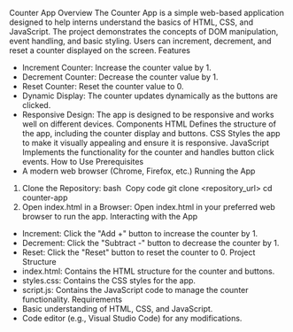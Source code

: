Counter App
Overview
The Counter App is a simple web-based application designed to help interns understand the basics of HTML, CSS, and JavaScript. The project demonstrates the concepts of DOM manipulation, event handling, and basic styling. Users can increment, decrement, and reset a counter displayed on the screen.
Features
* Increment Counter: Increase the counter value by 1.
* Decrement Counter: Decrease the counter value by 1.
* Reset Counter: Reset the counter value to 0.
* Dynamic Display: The counter updates dynamically as the buttons are clicked.
* Responsive Design: The app is designed to be responsive and works well on different devices.
Components
HTML
Defines the structure of the app, including the counter display and buttons.
CSS
Styles the app to make it visually appealing and ensure it is responsive.
JavaScript
Implements the functionality for the counter and handles button click events.
How to Use
Prerequisites
* A modern web browser (Chrome, Firefox, etc.)
Running the App
1. Clone the Repository: bash  Copy code git clone <repository_url>
   cd counter-app
     
2. Open index.html in a Browser:
 Open index.html in your preferred web browser to run the app.
Interacting with the App
* Increment: Click the "Add +" button to increase the counter by 1.
* Decrement: Click the "Subtract -" button to decrease the counter by 1.
* Reset: Click the "Reset" button to reset the counter to 0.
Project Structure
* index.html: Contains the HTML structure for the counter and buttons.
* styles.css: Contains the CSS styles for the app.
* script.js: Contains the JavaScript code to manage the counter functionality.
Requirements
* Basic understanding of HTML, CSS, and JavaScript.
* Code editor (e.g., Visual Studio Code) for any modifications.

